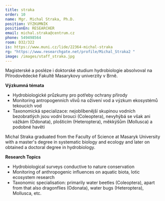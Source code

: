 ```yaml
---
title: straka
order: 10
name: Mgr. Michal Straka, Ph.D.
position: VÝZKUMNÍK
positionEn: RESEARCHER
email: michal.straka@centrum.cz
phone: 549498564
room: D32/322
is: https://www.muni.cz/lide/22364-michal-straka
rg: "https://www.researchgate.net/profile/Michal_Straka2 "
image: /images/staff_straka.jpg
---
```

<div class="cz">

Magisterské a posléze i doktorské studium hydrobiologie absolvoval na Přírodovědecké Fakultě
 Masarykovy univerzity v Brně.

**Výzkumná témata**

* Hydrobiologické průzkumy pro potřeby ochrany přírody
* Monitoring antropogenních vlivů na oživení vod a výzkum ekosystémů tekoucích vod
* Taxonomická specializace: nejoblíbenější skupinou vodních bezobratlých jsou vodní brouci
      (Coleoptera), nevyhýbá se však ani vážkám (Odonata), plošticím (Heteroptera), měkkýšům
      (Mollusca) a podobné havěti

</div>

<div class="en">

Michal Straka graduated from the Faculty of Science at Masaryk University with a master's degree in systematic biology and ecology and later on obtained a doctoral degree in hydrobiology.

**Research Topics**

* Hydrobiological surveys conductive to nature conservation
* Monitoring of anthropogenic influences on aquatic biota, lotic ecosystem research
* Taxonomic specialisation: primarily water beetles (Coleoptera), apart from that also dragonflies (Odonata), water bugs (Heteroptera), Mollusca, etc.

</div>